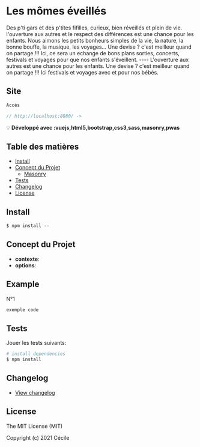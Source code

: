 # Les mômes éveillés
Des p'ti gars et des p'tites fifilles, curieux, bien réveillés et plein de vie. l'ouverture aux autres et le respect des différences est une chance pour les enfants. Nous aimons les petits bonheurs simples de la vie, la nature, la bonne bouffe, la musique, les voyages... Une devise ? c'est meilleur quand on partage !!! Ici, ce sera un echange de bons plans sorties, concerts, festivals et voyages pour que nos enfants s'éveillent. ---- L'ouverture aux autres est une chance pour les enfants. Une devise ? c'est meilleur quand on partage !!! Ici festivals et voyages avec et pour nos bébés.


## Site

```javascript
Accès

// http://localhost:8080/ -> 
```


:bulb: **Développé avec :vuejs,html5,bootstrap,css3,sass,masonry,pwas** 

## Table des matières

- [Install](#install)
- [Concept du Projet](#options)
  - [Masonry](#Masonry)
- [Tests](#tests)
- [Changelog](#changelog)
- [License](#license)

## Install

```javascript
$ npm install --
```

## Concept du Projet


- **contexte**:
- **options**: 

## Example

N°1

```javascript
exemple code
```

## Tests

Jouer les tests suivants:

```bash
# install dependencies
$ npm install
```

## Changelog

- [View changelog](https://github.com/Cecile-Bordes/les-momes-eveilles/main/CHANGELOG.md)

## License

The MIT License (MIT)

Copyright (c) 2021 Cécile